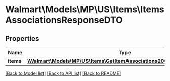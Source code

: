 # Walmart\Models\MP\US\Items\ItemsAssociationsResponseDTO

## Properties

Name | Type | Description | Notes
------------ | ------------- | ------------- | -------------
**items** | [**\Walmart\Models\MP\US\Items\GetItemAssociations200ResponseItemsInner[]**](GetItemAssociations200ResponseItemsInner.md) |  |


[[Back to Model list]](./) [[Back to API list]](../../../../../README.md#supported-apis) [[Back to README]](../../../../../README.md)
